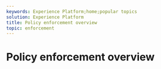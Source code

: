 ```yaml
---
keywords: Experience Platform;home;popular topics
solution: Experience Platform
title: Policy enforcement overview
topic: enforcement
---
```


# Policy enforcement overview